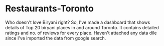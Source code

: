 # Restaurants-Toronto

Who doesn't love Biryani right?  So, I've made a dashboard that shows details of Top 20 biryani places in and around Toronto. It contains detailed ratings and no. of reviews for every place.
Haven't attached any data dile since I've imported the data from google search.
